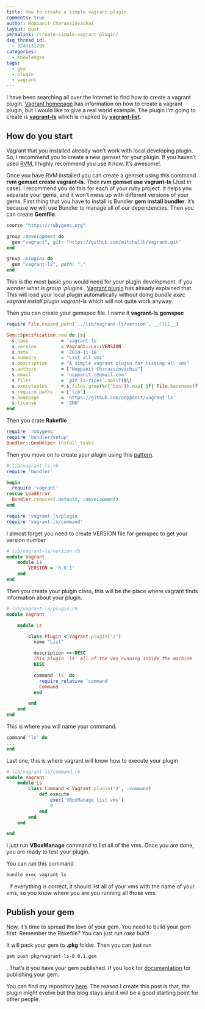 ```yaml
---
title: How to create a simple vagrant plugin.
comments: true
author: Noppanit Charassinvichai
layout: post
permalink: /create-simple-vagrant-plugin/
dsq_thread_id:
  - 3249131795
categories:
  - Knowledges
tags:
  - gem
  - plugin
  - vagrant
---
```

I have been searching all over the Internet to find how to create a vagrant plugin. [Vagrant homepage][1] has information on how to create a vagrant plugin, but I would like to give a real world example. The plugin I&#8217;m going to create is **[vagrant-ls][2]** which is inspired by **[vagrant-list][3]**.

## How do you start

Vagrant that you installed already won&#8217;t work with local developing plugin. So, I recommend you to create a new gemset for your plugin. If you haven&#8217;t used [RVM][4], I highly recommend you use it now. It&#8217;s awesome!.

Once you have RVM installed you can create a gemset using this command **rvm gemset create vagrant-ls**. Then **rvm gemset use vagrant-ls** (Just in case). I recommend you do this for each of your ruby project. It helps you separate your gems, and it won&#8217;t mess up with different versions of your gems. First thing that you have to install is Bundler **gem install bundler**. It&#8217;s because we will use Bundler to manage all of our dependencies. Then you can create **Gemfile**.

``` ruby
source "https://rubygems.org"

group :development do
  gem "vagrant", git: "https://github.com/mitchellh/vagrant.git"
end

group :plugins do
  gem "vagrant-ls", path: "."
end
```

This is the most basic you would need for your plugin development. If you wonder what is *group :plugins*
. [Vagrant plugin][5] has already explained that. This will load your local plugin automatically without doing *bundle exec vagrant install plugin vagrant-ls* which will not quite work anyway. 

Then you can create your gemspec file. I name it **vagrant-ls.gemspec**

``` ruby
require File.expand_path('../lib/vagrant-ls/version', __FILE__)

Gem::Specification.new do |s|
  s.name            = 'vagrant-ls'
  s.version         = Vagrant::Ls::VERSION
  s.date            = '2014-11-18'
  s.summary         = "List all vms"
  s.description     = "A simple vagrant plugin for listing all vms"
  s.authors         = ["Noppanit Charassinvichai"]
  s.email           = 'noppanit.c@gmail.com'
  s.files           = `git ls-files`.split($\)
  s.executables     = s.files.grep(%r{^bin/}).map{ |f| File.basename(f) }
  s.require_paths   = ['lib']
  s.homepage        = 'https://github.com/noppanit/vagrant-ls'
  s.license         = 'GNU'
end
```

Then you crate **Rakefile**

``` ruby
require 'rubygems'
require 'bundler/setup'
Bundler::GemHelper.install_tasks
```

Then you move on to create your plugin using this [pattern][6].

``` ruby
# lib/vagrant-ls.rb
require 'bundler'

begin
  require 'vagrant'
rescue LoadError
  Bundler.require(:default, :development)
end

require 'vagrant-ls/plugin'
require 'vagrant-ls/command'
```

I almost forget you need to create VERSION file for gemspec to get your version number

``` ruby
# lib/vagrant-ls/version.rb
module Vagrant
    module Ls
        VERSION = '0.0.1'
    end
end
```
Then you create your plugin class, this will be the place where vagrant finds information about your plugin.

``` ruby
# lib/vagrant-ls/plugin.rb
module Vagrant

    module Ls

        class Plugin < Vagrant.plugin('2')
          name "List"

          description <<-DESC
          This plugin 'ls' all of the vms running inside the machine
          DESC

          command 'ls' do
            require_relative 'command'
            Command
          end

        end
    end
end
```

This is where you will name your command.

``` ruby
command 'ls' do
...
end
```

Last one, this is where vagrant will know how to execute your plugin

``` ruby
# lib/vagrant-ls/command.rb
module Vagrant
    module Ls
        class Command < Vagrant.plugin('2', :command)
            def execute
                exec('VBoxManage list vms')
                0
            end
        end
    end

end
```

I just run **VBoxManage** command to list all of the vms. Once you are done, you are ready to test your plugin. 

You can run this command

``` bash
bundle exec vagrant ls
```

. If everything is correct, it should list all of your vms with the name of your vms, so you know where you are you running all those vms. 

## Publish your gem

Now, it&#8217;s time to spread the love of your gem. You need to build your gem first. Remember the Rakefile? You can just run *rake build*

It will pack your gem to **.pkg** folder. Then you can just run

``` bash
gem push pkg/vagrant-ls-0.0.1.gem
```

. That&#8217;s it you have your gem published. If you look for [documentation][7] for publishing your gem. 

You can find my repository [here][8]. The reason I create this post is that, the plugin might evolve but this blog stays and it will be a good starting point for other people.

 [1]: https://docs.vagrantup.com/v2/plugins/index.html "vagrant plugin"
 [2]: https://github.com/noppanit/vagrant-ls "vagrant-ls"
 [3]: https://github.com/joshmcarthur/vagrant-list "vagrant-list"
 [4]: http://rvm.io/ "rvm"
 [5]: https://docs.vagrantup.com/v2/plugins/development-basics.html
 [6]: http://guides.rubygems.org/patterns/ "gem pattern"
 [7]: http://guides.rubygems.org/publishing/
 [8]: https://github.com/noppanit/vagrant-ls
